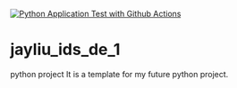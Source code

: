 [![Python Application Test with Github Actions](https://github.com/jayliu1016/jayliu_ids_de_1/actions/workflows/hello.yml/badge.svg)](https://github.com/jayliu1016/jayliu_ids_de_1/actions/workflows/hello.yml)

# jayliu_ids_de_1
python project
It is a template for my future python project.

